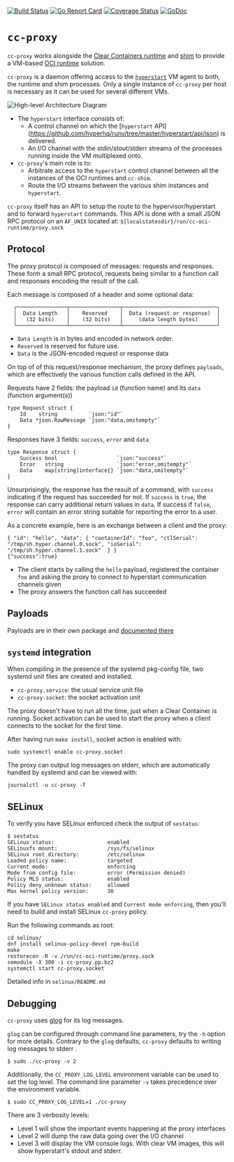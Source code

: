 [![Build Status](https://travis-ci.org/clearcontainers/proxy.svg?branch=master)](https://travis-ci.org/clearcontainers/proxy)
[![Go Report Card](https://goreportcard.com/badge/github.com/clearcontainers/proxy)](https://goreportcard.com/report/github.com/clearcontainers/proxy)
[![Coverage Status](https://coveralls.io/repos/github/clearcontainers/proxy/badge.svg?branch=master)](https://coveralls.io/github/clearcontainers/proxy?branch=master)
[![GoDoc](https://godoc.org/github.com/clearcontainers/proxy?status.svg)](https://godoc.org/github.com/clearcontainers/proxy/api)


# `cc-proxy`

`cc-proxy` works alongside the [Clear Containers runtime](
https://github.com/clearcontainers/runtime) and [shim](
https://github.com/clearcontainers/shim) to provide a VM-based [OCI runtime](
https://www.opencontainers.org/) solution.

`cc-proxy` is a daemon offering access to the [`hyperstart`](
https://github.com/hyperhq/hyperstart) VM agent to both, the runtime and shim
processes. Only a single instance of `cc-proxy` per host is necessary as it can
be used for several different VMs.

![High-level Architecture Diagram](docs/high-level-overview.png)

- The `hyperstart` interface consists of:
    - A control channel on which the [`hyperstart` API]
      (https://github.com/hyperhq/runv/tree/master/hyperstart/api/json) is
      delivered.
    - An I/O channel with the stdin/stout/stderr streams of the processes
      running inside the VM multiplexed onto.
- `cc-proxy`'s main role is to:
    - Arbitrate access to the `hyperstart` control channel between all the
      instances of the OCI runtimes and `cc-shim`.
    - Route the I/O streams between the various shim instances and `hyperstart`.
 

`cc-proxy` itself has an API to setup the route to the hypervisor/hyperstart
and to forward `hyperstart` commands. This API is done with a small JSON RPC
protocol on an `AF_UNIX` located at: `${localstatesdir}/run/cc-oci-runtime/proxy.sock`

## Protocol

The proxy protocol is composed of messages: requests and responses. These form
a small RPC protocol, requests being similar to a function call and responses
encoding the result of the call.

Each message is composed of a header and some optional data:

```
  ┌────────────────┬────────────────┬──────────────────────────────┐
  │  Data Length   │    Reserved    │  Data (request or response)  │
  │   (32 bits)    │    (32 bits)   │     (data length bytes)      │
  └────────────────┴────────────────┴──────────────────────────────┘
```

- `Data Length` is in bytes and encoded in network order.
- `Reserved` is reserved for future use.
- `Data` is the JSON-encoded request or response data

On top of of this request/response mechanism, the proxy defines `payloads`,
which are effectively the various function calls defined in the API.

Requests have 2 fields: the payload `id` (function name) and its `data`
(function argument(s))

```
type Request struct {
	Id    string          `json:"id"`
	Data *json.RawMessage `json:"data,omitempty"`
}
```

Responses have 3 fields: `success`, `error` and `data`

```
type Response struct {
	Success bool                   `json:"success"`
	Error   string                 `json:"error,omitempty"`
	Data    map[string]interface{} `json:"data,omitempty"`
}
```

Unsurprisingly, the response has the result of a command, with `success`
indicating if the request has succeeded for not. If `success` is `true`, the
response can carry additional return values in `data`. If success if `false`,
`error` will contain an error string suitable for reporting the error to a
user.

As a concrete example, here is an exchange between a client and the proxy:

```
{ "id": "hello", "data": { "containerId": "foo", "ctlSerial": "/tmp/sh.hyper.channel.0.sock", "ioSerial": "/tmp/sh.hyper.channel.1.sock"  } }
{"success":true}
```

- The client starts by calling the `hello` payload, registered the container
  `foo` and asking the proxy to connect to hyperstart communication channels
  given
- The proxy answers the function call has succeeded

## Payloads

Payloads are in their own package and [documented there](
https://godoc.org/github.com/clearcontainers/proxy/api)

## `systemd` integration

When compiling in the presence of the systemd pkg-config file, two systemd unit
files are created and installed.

  - `cc-proxy.service`: the usual service unit file
  - `cc-proxy.socket`: the socket activation unit

The proxy doesn't have to run all the time, just when a Clear Container is
running. Socket activation can be used to start the proxy when a client
connects to the socket for the first time.

After having run `make install`, socket action is enabled with:

```
sudo systemctl enable cc-proxy.socket
```

The proxy can output log messages on stderr, which are automatically
handled by systemd and can be viewed with:

```
journalctl -u cc-proxy -f
```

## SELinux

To verify you have SELinux enforced check the output of `sestatus`:

```
$ sestatus 
SELinux status:                 enabled
SELinuxfs mount:                /sys/fs/selinux
SELinux root directory:         /etc/selinux
Loaded policy name:             targeted
Current mode:                   enforcing
Mode from config file:          error (Permission denied)
Policy MLS status:              enabled
Policy deny_unknown status:     allowed
Max kernel policy version:      30
```

If you have `SELinux status enabled` and `Current mode enforcing`, then you'll 
need to build and install SELinux `cc-proxy` policy.

Run the following commands as root:

```
cd selinux/
dnf install selinux-policy-devel rpm-build
make 
restorecon -R -v /run/cc-oci-runtime/proxy.sock
semodule -X 300 -i cc-proxy.pp.bz2
systemctl start cc-proxy.socket
```

Detailed info in `selinux/README.md`

## Debugging

`cc-proxy` uses [glog](https://github.com/golang/glog) for its log messages.

`glog` can be configured through command line parameters, try the `-h` option
for more details. Contrary to the `glog` defaults, `cc-proxy` defaults to
writing log messages to stderr .

```
$ sudo ./cc-proxy -v 2
```

Additionally, the `CC_PROXY_LOG_LEVEL` environment variable can be used to set
the log level. The command line parameter `-v` takes precedence over the
environment variable.

```
$ sudo CC_PROXY_LOG_LEVEL=1 ./cc-proxy
```

There are 3 verbosity levels:

  - Level 1 will show the important events happening at the proxy interfaces
  - Level 2 will dump the raw data going over the I/O channel
  - Level 3 will display the VM console logs. With clear VM images, this will
    show hyperstart's stdout and stderr.
